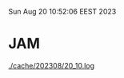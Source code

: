 Sun Aug 20 10:52:06 EEST 2023
# JAM
<a href='./cache/202308/20_10.log'>./cache/202308/20_10.log</a>
